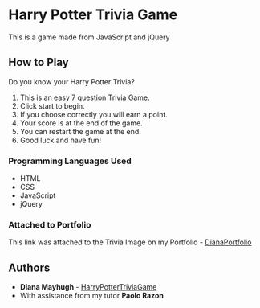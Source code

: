 # Harry Potter Trivia Game

This is a game made from JavaScript and jQuery

## How to Play

Do you know your Harry Potter Trivia?

1. This is an easy 7 question Trivia Game.
2. Click start to begin.
3. If you choose correctly you will earn a point.
4. Your score is at the end of the game.
5. You can restart the game at the end.
6. Good luck and have fun!

### Programming Languages Used

* HTML
* CSS
* JavaScript
* jQuery

### Attached to Portfolio

This link was attached to the Trivia Image on my Portfolio - [DianaPortfolio](https://mayhugh82.github.io/DianaPortfolio/)

## Authors

* **Diana Mayhugh** - [HarryPotterTriviaGame](https://mayhugh82.github.io/TriviaGame/)
* With assistance from my tutor **Paolo Razon**
